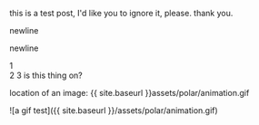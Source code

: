this is a test post, I'd like you to ignore it, please. thank you.

newline

newline

1  
2
3
is this thing on? 

location of an image: {{ site.baseurl }}assets/polar/animation.gif  

![a gif test]({{ site.baseurl }}/assets/polar/animation.gif)

